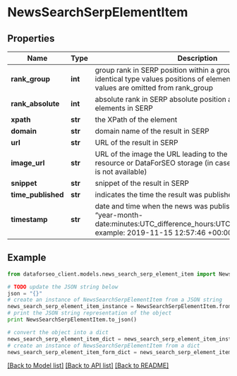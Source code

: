 # NewsSearchSerpElementItem


## Properties

Name | Type | Description | Notes
------------ | ------------- | ------------- | -------------
**rank_group** | **int** | group rank in SERP position within a group of elements with identical type values positions of elements with different type values are omitted from rank_group | [optional] 
**rank_absolute** | **int** | absolute rank in SERP absolute position among all the elements in SERP | [optional] 
**xpath** | **str** | the XPath of the element | [optional] 
**domain** | **str** | domain name of the result in SERP | [optional] 
**url** | **str** | URL of the result in SERP | [optional] 
**image_url** | **str** | URL of the image the URL leading to the image on the original resource or DataForSEO storage (in case the original source is not available) | [optional] 
**snippet** | **str** | snippet of the result in SERP | [optional] 
**time_published** | **str** | indicates the time the result was published | [optional] 
**timestamp** | **str** | date and time when the news was published in the format “year-month-date:minutes:UTC_difference_hours:UTC_difference_minutes” example: 2019-11-15 12:57:46 +00:00 | [optional] 

## Example

```python
from dataforseo_client.models.news_search_serp_element_item import NewsSearchSerpElementItem

# TODO update the JSON string below
json = "{}"
# create an instance of NewsSearchSerpElementItem from a JSON string
news_search_serp_element_item_instance = NewsSearchSerpElementItem.from_json(json)
# print the JSON string representation of the object
print NewsSearchSerpElementItem.to_json()

# convert the object into a dict
news_search_serp_element_item_dict = news_search_serp_element_item_instance.to_dict()
# create an instance of NewsSearchSerpElementItem from a dict
news_search_serp_element_item_form_dict = news_search_serp_element_item.from_dict(news_search_serp_element_item_dict)
```
[[Back to Model list]](../README.md#documentation-for-models) [[Back to API list]](../README.md#documentation-for-api-endpoints) [[Back to README]](../README.md)


